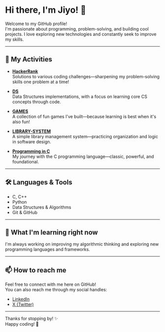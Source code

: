 # Hi there, I'm Jiyo! 👋

Welcome to my GitHub profile!  
I'm passionate about programming, problem-solving, and building cool projects. I love exploring new technologies and constantly seek to improve my skills.

---

## 🚀 My Activities

- [**HackerRank**](https://github.com/Jiyo-pv/HackerRank)  
  Solutions to various coding challenges—sharpening my problem-solving skills one problem at a time!

- [**DS**](https://github.com/Jiyo-pv/DS)  
  Data Structures implementations, with a focus on learning core CS concepts through code.

- [**GAMES**](https://github.com/Jiyo-pv/GAMES)  
  A collection of fun games I've built—because learning is best when it's also fun!

- [**LIBRARY-SYSTEM**](https://github.com/Jiyo-pv/LIBRARY-SYSTEM)  
  A simple library management system—practicing organization and logic in software design.

- [**Programming in C**](https://github.com/Jiyo-pv/-programming-in-C)  
  My journey with the C programming language—classic, powerful, and foundational.

---

## 🛠️ Languages & Tools

- C, C++
- Python
- Data Structures & Algorithms
- Git & GitHub

---

## 🌱 What I'm learning right now

I'm always working on improving my algorithmic thinking and exploring new programming languages and frameworks.

---

## 📫 How to reach me

Feel free to connect with me here on GitHub!  
You can also reach me through my social handles:

- [LinkedIn](https://www.linkedin.com/in/jiyo-p-v/)
- [X (Twitter)](https://x.com/jiyo5436)

---

Thanks for stopping by! ✨  
Happy coding! 🚀
